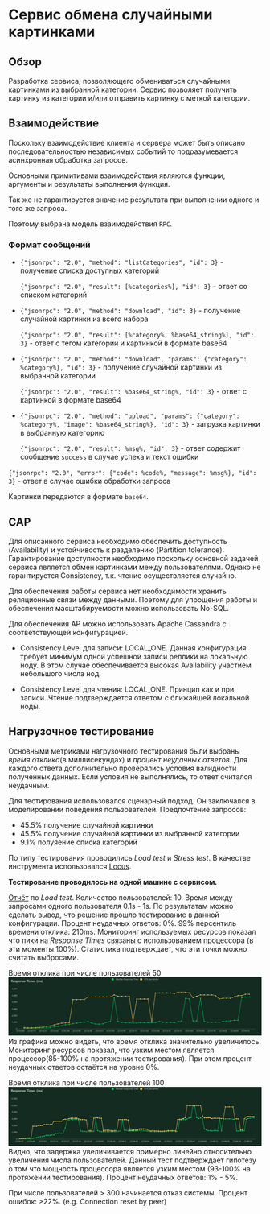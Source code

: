 # Сервис обмена случайными картинками

## Обзор

Разработка сервиса, позволяющего обмениваться случайными картинками из выбранной категории.
Сервис позволяет получить картинку из категории и/или отправить картинку с меткой категории.

## Взаимодействие

Поскольку взаимодействие клиента и сервера может быть описано последовательностью
независимых событий то подразумевается асинхронная обработка запросов.

Основными примитивами взаимодействия являются функции, аргументы и результаты выполнения функция.

Так же не гарантируется значение результата при выполнении одного и того же запроса.

Поэтому выбрана модель взаимодействия `RPC`.

### Формат сообщений

 * `{"jsonrpc": "2.0", "method": "listCategories", "id": 3}` - получение списка доступных категорий
   
   `{"jsonrpc": "2.0", "result": [%categories%], "id": 3}` - ответ со списком категорий
   

 * `{"jsonrpc": "2.0", "method": "download", "id": 3}` - получение случайной картинки из всего набора
   
   `{"jsonrpc": "2.0", "result": [%category%, %base64_string%], "id": 3}` - ответ с тегом категории и картинкой в формате base64
   

 * `{"jsonrpc": "2.0", "method": "download", "params": {"category": %category%}, "id": 3}` - получение случайной картинки из выбранной категории
   
   `{"jsonrpc": "2.0", "result": %base64_string%, "id": 3}` - ответ с картинкой в формате base64
   

 * `{"jsonrpc": "2.0", "method": "upload", "params": {"category": %category%, "image": %base64_string%}, "id": 3}` - загрузка картинки в выбранную категорию
   
   `{"jsonrpc": "2.0", "result": %msg%, "id": 3}` - ответ содержит сообщение `success` в случае успеха и текст ошибки


`{"jsonrpc": "2.0", "error": {"code": %code%, "message": %msg%}, "id": 3}` - ответ в случае ошибки обработки запроса
 
 Картинки передаются в формате `base64`.

## CAP
Для описанного сервиса необходимо обеспечить доступность (Availability) и устойчивость к разделению
(Partition tolerance). Гарантирование доступности необходимо поскольку основной задачей сервиса является
обмен картинками между пользователями. Однако не гарантируется Сonsistency, т.к. чтение осуществляется случайно.

Для обеспечения работы сервиса нет необходимости хранить реляционные связи между данными. Поэтому для упрощения работы и
обеспечения масштабируемости можно использовать No-SQL.

Для обеспечения AP можно использовать Apache Cassandra с соответствующей конфигурацией.
* Consistency Level для записи: LOCAL_ONE. Данная конфигурация требует минимум одной успешной
записи реплики на локальную ноду. В этом случае обеспечивается высокая Availability участием небольшого числа нод.

* Consistency Level для чтения: LOCAL_ONE. Принцип как и при записи. Чтение подтверждается
ответом с ближайшей локальной ноды.

## Нагрузочное тестирование
Основными метриками нагрузочного тестирования были выбраны *время отклика*(в миллисекундах) и *процент неудачных ответов*.
Для каждого ответа дополнительно проверялись условия валидности полученных данных. Если условия не выполнялись, то
ответ считался неудачным.

Для тестирования использовался сценарный подход. Он заключался в моделировании поведения пользователей. Предпочтение 
запросов:
* 45.5% получение случайной картинки
* 45.5% получение случайной картинки из выбранной категории
* 9.1%  полуяение списка категорий

По типу тестирования проводились *Load test* и *Stress test*.
В качестве инструмента использовался [Locus](https://locust.io/).

**Тестирование проводилось на одной машине с сервисом.**

[Отчёт](load_testing/report_10_01_1.pdf) по *Load test*. Количество пользователей: 10. Время между
запросами одного пользователя 0.1s - 1s.
По результатам можно сделать вывод, что решение прошло тестирование в данной конфигурации.
Процент неудачных ответов: 0%. 99% персентиль времени отклика: 210ms. Мониторинг используемых ресурсов
показал что пики на *Response Times* связаны с использованием процессора (в эти моменты 100%). Статистика
подтверждает, что эти точки можно считать выбросами.

Время отклика при числе пользователей 50
![](load_testing/response_times_(ms)_50_01_1.png)
Из графика можно видеть, что время отклика значительно увеличилось.
Мониторинг ресурсов показал, что узким местом является процессор(85-100% на протяжении тестирования). При этом
процент неудачных ответов остаётся на уровне 0%.

Время отклика при числе пользователей 100
![](load_testing/response_times_(ms)_100_01_1.png)
Видно, что задержка увеличивается примерно линейно относительно увеличения числа
пользователей. Данный тест подтверждает гипотезу о том что мощность процессора является
узким местом (93-100% на протяжении тестирования). Процент неудачных ответов: 1% - 5%.

При числе пользователей > 300 начинается отказ системы. Процент ошибок: >22%. (e.g. Connection reset by peer)
